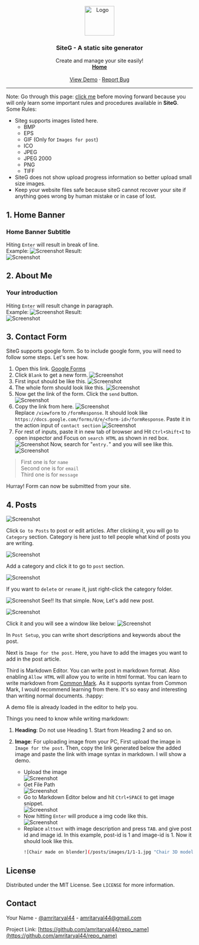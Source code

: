 <p align="center">
  <a href="https://github.com/Amritaryal44/siteG">
    <img src="images/logo.png" alt="Logo" width="80" height="80">
  </a>

  <h3 align="center">SiteG - A static site generator</h3>

  <p align="center">
    Create and manage your site easily!
    <br />
    <a href="./"><strong>Home</strong></a>
    <br />
    <br />
    <a href="https://www.amritaryal.com.np">View Demo</a>
    ·
    <a href="https://github.com/amritaryal44/siteG/issues">Report Bug</a>
  </p>
</p>

___

Note: Go through this page: [click me](readme.md) before moving forward because you will only learn some important rules and procedures available in **SiteG**.\
Some Rules:
* Siteg supports images listed here. 
    * BMP
    * EPS
    * GIF (Only for ```Images for post```)
    * ICO
    * JPEG
    * JPEG 2000
    * PNG
    * TIFF
* SiteG does not show upload progress information so better upload small size images.
* Keep your website files safe because siteG cannot recover your site if anything goes wrong by human mistake or in case of lost.

## 1. Home Banner
### Home Banner Subtitle
Hiting ```Enter``` will result in break of line.<br> Example:
![Screenshot][banner-subtitle2]
Result:<br>
![Screenshot][banner-subtitle1]

## 2. About Me
### Your introduction
Hiting ```Enter``` will result change in paragraph.<br> Example:
![Screenshot][intro-1]
Result:<br>
![Screenshot][intro-2]

## 3. Contact Form
SiteG supports google form. So to include google form, you will need to follow some steps. Let's see how.
1. Open this link. [Google Forms](https://docs.google.com/forms)
2. Click ```Blank``` to get a new form.
![Screenshot][form-img1]
3. First input should be like this.
![Screenshot][form-img2]
4. The whole form should look like this.
![Screenshot][form-img3]
5. Now get the link of the form. Click the ```send``` button.<br>
![Screenshot][form-img4]
6. Copy the link from here.
![Screenshot][form-img5]<br>
Replace ```/viewform``` to ```/formResponse```. It should look like ```https://docs.google.com/forms/d/e/<form-id>/formResponse```.
Paste it in the action input of ```contact section```
![Screenshot][form-img6]
7. For rest of inputs, paste it in new tab of browser and Hit ```Ctrl+Shift+I``` to open inspector and Focus on ```search HTML``` as shown in red box.<br>
![Screenshot][form-img7]
Now, search for "```entry.```" and you will see like this.
![Screenshot][form-img8]
> First one is for ```name```<br>
> Second one is for ```email```<br>
> Third one is for ```message```

Hurray! Form can now be submitted from your site.

## 4. Posts
![Screenshot][post-img1]

Click ```Go to Posts``` to post or edit articles. After clicking it, you will go to ```Category``` section. Category is here just to tell people what kind of posts you are writing.

![Screenshot][post-img2]

Add a category and click it to go to ```post``` section.

![Screenshot][post-img3]

If you want to ```delete``` or ```rename``` it, just right-click the category folder.

![Screenshot][post-img4]
See!! Its that simple.
Now, Let's add new post.

![Screenshot][post-img5]

Click it and you will see a window like below:
![Screenshot][post-img6]

In ```Post Setup```, you can write short descriptions and keywords about the post.

Next is ```Image for the post```. Here, you have to add the images you want to add in the post article.

Third is Markdown Editor. You can write post in markdown format. Also enabling ```Allow HTML``` will allow you to write in html format. You can learn to write markdown from [Common Mark](https://commonmark.org/help/). As it supports syntax from Common Mark, I would recommend learning from there. It's so easy and interesting than writing normal documents. :happy:

A demo file is already loaded in the editor to help you.

Things you need to know while writing markdown:
1. **Heading**: Do not use Heading 1. Start from Heading 2 and so on.
2. **Image**: For uploading image from your PC, First upload the image in ```Image for the post```. Then, copy the link generated below the added image and paste the link with image syntax in markdown. I will show a demo.

    * Upload the image<br>
    ![Screenshot][post-img7]
    * Get File Path<br>
    ![Screenshot][post-img8]
    * Go to Markdown Editor below and hit ```Ctrl+SPACE``` to get image snippet.<br>
    ![Screenshot][post-img9]
    * Now hitting ```Enter``` will produce a img code like this.<br>
    ![Screenshot][post-img10]
    * Replace ```alttext``` with image description and press ```TAB```. and give post id and image id. In this example, post-id is 1 and image-id is 1. Now it should look like this.
        ```bash
        ![Chair made on blender](/posts/images/1/1-1.jpg "Chair 3D model")
        ```

<!-- LICENSE -->
## License

Distributed under the MIT License. See `LICENSE` for more information.



<!-- CONTACT -->
## Contact

Your Name - [@amritaryal44](https://twitter.com/AmritAryal44) - amritaryal44@gmail.com

Project Link: [https://github.com/amritaryal44/repo_name](https://github.com/amritaryal44/repo_name)


[banner-subtitle1]: images/banner-subtitle1.png
[banner-subtitle2]: images/banner-subtitle2.png
[intro-1]: images/intro1.png
[intro-2]: images/intro2.png
[post-img1]: images/post-img1.png
[post-img2]: images/post-img2.png
[post-img3]: images/post-img3.png
[post-img4]: images/post-img4.png
[post-img5]: images/post-img5.png
[post-img6]: images/post-img6.png
[post-img7]: images/post-img7.png
[post-img8]: images/post-img8.png
[post-img9]: images/post-img9.png
[post-img10]: images/post-img10.png
[form-img1]: images/form-img1.png
[form-img2]: images/form-img2.png
[form-img3]: images/form-img3.png
[form-img4]: images/form-img4.png
[form-img5]: images/form-img5.png
[form-img6]: images/form-img6.png
[form-img7]: images/form-img7.png
[form-img8]: images/form-img8.png
